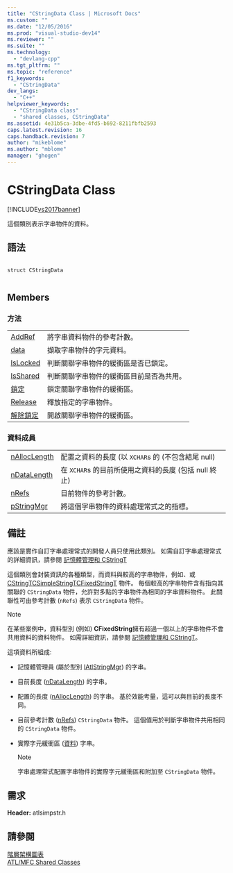 ```yaml
---
title: "CStringData Class | Microsoft Docs"
ms.custom: ""
ms.date: "12/05/2016"
ms.prod: "visual-studio-dev14"
ms.reviewer: ""
ms.suite: ""
ms.technology: 
  - "devlang-cpp"
ms.tgt_pltfrm: ""
ms.topic: "reference"
f1_keywords: 
  - "CStringData"
dev_langs: 
  - "C++"
helpviewer_keywords: 
  - "CStringData class"
  - "shared classes, CStringData"
ms.assetid: 4e31b5ca-3dbe-4fd5-b692-8211fbfb2593
caps.latest.revision: 16
caps.handback.revision: 7
author: "mikeblome"
ms.author: "mblome"
manager: "ghogen"
---
```

# CStringData Class
[!INCLUDE[vs2017banner](../../assembler/inline/includes/vs2017banner.md)]

這個類別表示字串物件的資料。  
  
## 語法  
  
```  
  
struct CStringData  
  
```  
  
## Members  
  
### 方法  
  
|||  
|-|-|  
|[AddRef](../Topic/CStringData::AddRef.md)|將字串資料物件的參考計數。|  
|[data](../Topic/CStringData::data.md)|擷取字串物件的字元資料。|  
|[IsLocked](../Topic/CStringData::IsLocked.md)|判斷關聯字串物件的緩衝區是否已鎖定。|  
|[IsShared](../Topic/CStringData::IsShared.md)|判斷關聯字串物件的緩衝區目前是否為共用。|  
|[鎖定](../Topic/CStringData::Lock.md)|鎖定關聯字串物件的緩衝區。|  
|[Release](../Topic/CStringData::Release.md)|釋放指定的字串物件。|  
|[解除鎖定](../Topic/CStringData::Unlock.md)|開啟關聯字串物件的緩衝區。|  
  
### 資料成員  
  
|||  
|-|-|  
|[nAllocLength](../Topic/CStringData::nAllocLength.md)|配置之資料的長度 \(以 `XCHAR`s 的 \(不包含結尾 null\)|  
|[nDataLength](../Topic/CStringData::nDataLength.md)|在 `XCHAR`s 的目前所使用之資料的長度 \(包括 null 終止\)|  
|[nRefs](../Topic/CStringData::nRefs.md)|目前物件的參考計數。|  
|[pStringMgr](../Topic/CStringData::pStringMgr.md)|將這個字串物件的資料處理常式之的指標。|  
  
## 備註  
 應該是實作自訂字串處理常式的開發人員只使用此類別。  如需自訂字串處理常式的詳細資訊，請參閱 [記憶體管理和 CStringT](../../atl-mfc-shared/memory-management-with-cstringt.md)  
  
 這個類別會封裝資訊的各種類型，而資料與較高的字串物件，例如、或 [CStringT](../../atl-mfc-shared/reference/cstringt-class.md)[CSimpleStringT](../../atl-mfc-shared/reference/csimplestringt-class.md)[CFixedStringT](../../atl-mfc-shared/reference/cfixedstringt-class.md) 物件。  每個較高的字串物件含有指向其關聯的 `CStringData` 物件，允許對多點的字串物件為相同的字串資料物件。  此關聯性可由參考計數 \(`nRefs`\) 表示 `CStringData` 物件。  
  
> [!NOTE]
>  在某些案例中，資料型別 \(例如\) **CFixedString**擁有超過一個以上的字串物件不會共用資料的資料物件。  如需詳細資訊，請參閱 [記憶體管理和 CStringT](../../atl-mfc-shared/memory-management-with-cstringt.md)。  
  
 這項資料所組成:  
  
-   記憶體管理員 \(屬於型別 [IAtlStringMgr](../../atl-mfc-shared/reference/iatlstringmgr-class.md)\) 的字串。  
  
-   目前長度 \([nDataLength](../Topic/CStringData::nDataLength.md)\) 的字串。  
  
-   配置的長度 \([nAllocLength](../Topic/CStringData::nAllocLength.md)\) 的字串。  基於效能考量，這可以與目前的長度不同。  
  
-   目前參考計數 \([nRefs](../Topic/CStringData::nRefs.md)\) `CStringData` 物件。  這個值用於判斷字串物件共用相同的 `CStringData` 物件。  
  
-   實際字元緩衝區 \([資料](../Topic/CStringData::data.md)\) 字串。  
  
    > [!NOTE]
    >  字串處理常式配置字串物件的實際字元緩衝區和附加至 `CStringData` 物件。  
  
## 需求  
 **Header:** atlsimpstr.h  
  
## 請參閱  
 [階層架構圖表](../../mfc/hierarchy-chart.md)   
 [ATL\/MFC Shared Classes](../../atl-mfc-shared/atl-mfc-shared-classes.md)